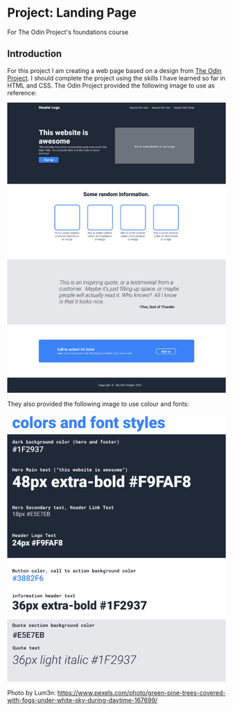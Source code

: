 # Project: Landing Page 
For The Odin Project's foundations course


## Introduction
For this project I am creating a web page based on a design from [The Odin Project](https://www.theodinproject.com/lessons/foundations-landing-page). I should complete the project using the skills I have learned so far in HTML and CSS. The Odin Project provided the following image to use as reference:

![Desired Outcome](img/Assignment/01.png)




They also provided the following image to use colour and fonts:

![Colour and Fonts](img/Assignment/02.png)





Photo by Lum3n: https://www.pexels.com/photo/green-pine-trees-covered-with-fogs-under-white-sky-during-daytime-167699/






